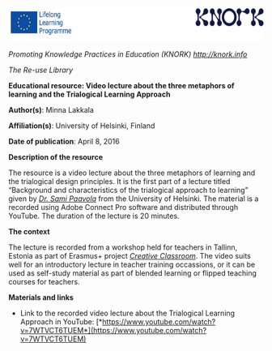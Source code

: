 <img src="img057/media/image01.png" width="624" height="65" />

*Promoting Knowledge Practices in Education (KNORK) http://knork.info*

*The Re-use Library*

**Educational resource: Video lecture about the three metaphors of learning and the Trialogical Learning Approach**

**Author(s)**: Minna Lakkala

**Affiliation(s)**: University of Helsinki, Finland

**Date of publication**: April 8, 2016

**Description of the resource**

The resource is a video lecture about the three metaphors of learning and the trialogical design principles. It is the first part of a lecture titled “Background and characteristics of the trialogical approach to learning” given by [*Dr. Sami Paavola*](https://tuhat.halvi.helsinki.fi/portal/fi/person/spaavola) from the University of Helsinki. The material is a recorded using Adobe Connect Pro software and distributed through YouTube. The duration of the lecture is 20 minutes.

**The context**

The lecture is recorded from a workshop held for teachers in Tallinn, Estonia as part of Erasmus+ project [*Creative Classroom*](http://www.metropolia.fi/en/research-and-development/projects/creative-classroom/). The video suits well for an introductory lecture in teacher training occassions, or it can be used as self-study material as part of blended learning or flipped teaching courses for teachers.

**Materials and links**

-   Link to the recorded video lecture about the Trialogical Learning Approach in YouTube: [*https://www.youtube.com/watch?v=7WTVCT6TUEM*](https://www.youtube.com/watch?v=7WTVCT6TUEM)


